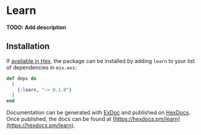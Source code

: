 # Learn

**TODO: Add description**

## Installation

If [available in Hex](https://hex.pm/docs/publish), the package can be installed
by adding `learn` to your list of dependencies in `mix.exs`:

```elixir
def deps do
  [
    {:learn, "~> 0.1.0"}
  ]
end
```

Documentation can be generated with [ExDoc](https://github.com/elixir-lang/ex_doc)
and published on [HexDocs](https://hexdocs.pm). Once published, the docs can
be found at [https://hexdocs.pm/learn](https://hexdocs.pm/learn).

